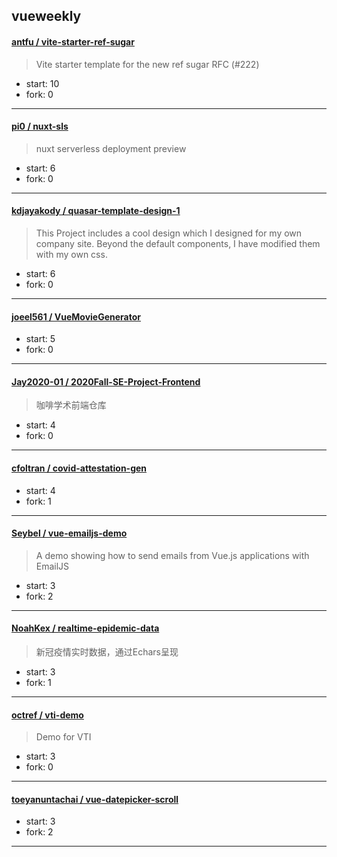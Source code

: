 ## vueweekly

#### [antfu / vite-starter-ref-sugar](https://github.com/antfu/vite-starter-ref-sugar)

> Vite starter template for the new ref sugar RFC (#222)

+ start: 10
+ fork: 0

----


#### [pi0 / nuxt-sls](https://github.com/pi0/nuxt-sls)

> nuxt serverless deployment preview

+ start: 6
+ fork: 0

----


#### [kdjayakody / quasar-template-design-1](https://github.com/kdjayakody/quasar-template-design-1)

> This Project includes a cool design which I designed for my own company site. Beyond the default components, I have modified them with my own css.

+ start: 6
+ fork: 0

----


#### [joeel561 / VueMovieGenerator](https://github.com/joeel561/VueMovieGenerator)

> 

+ start: 5
+ fork: 0

----


#### [Jay2020-01 / 2020Fall-SE-Project-Frontend](https://github.com/Jay2020-01/2020Fall-SE-Project-Frontend)

> 咖啡学术前端仓库

+ start: 4
+ fork: 0

----


#### [cfoltran / covid-attestation-gen](https://github.com/cfoltran/covid-attestation-gen)

> 

+ start: 4
+ fork: 1

----


#### [Seybel / vue-emailjs-demo](https://github.com/Seybel/vue-emailjs-demo)

> A demo showing how to send emails from Vue.js applications with EmailJS

+ start: 3
+ fork: 2

----


#### [NoahKex / realtime-epidemic-data](https://github.com/NoahKex/realtime-epidemic-data)

> 新冠疫情实时数据，通过Echars呈现

+ start: 3
+ fork: 1

----


#### [octref / vti-demo](https://github.com/octref/vti-demo)

> Demo for VTI

+ start: 3
+ fork: 0

----


#### [toeyanuntachai / vue-datepicker-scroll](https://github.com/toeyanuntachai/vue-datepicker-scroll)

> 

+ start: 3
+ fork: 2

----

